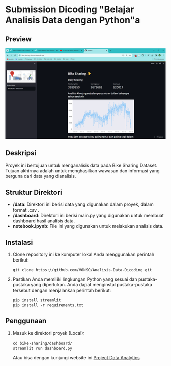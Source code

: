 # Submission Dicoding "Belajar Analisis Data dengan Python"a

## Preview
![Bike Sharing Dashboard Streamlit Preview](https://github.com/V0NSO/Analisis-Data-Dicoding/blob/main/1.png)

## Deskripsi

Proyek ini bertujuan untuk menganalisis data pada Bike Sharing Dataset. Tujuan akhirnya adalah untuk menghasilkan wawasan dan informasi yang berguna dari data yang dianalisis.

## Struktur Direktori

- **/data**: Direktori ini berisi data yang digunakan dalam proyek, dalam format .csv .
- **/dashboard**: Direktori ini berisi main.py yang digunakan untuk membuat dashboard hasil analisis data.
- **notebook.ipynb**: File ini yang digunakan untuk melakukan analisis data.

## Instalasi

1. Clone repository ini ke komputer lokal Anda menggunakan perintah berikut:

   ```shell
   git clone https://github.com/V0NSO/Analisis-Data-Dicoding.git
   ```

2. Pastikan Anda memiliki lingkungan Python yang sesuai dan pustaka-pustaka yang diperlukan. Anda dapat menginstal pustaka-pustaka tersebut dengan menjalankan perintah berikut:

    ```shell
    pip install streamlit
    pip install -r requirements.txt
    ```

## Penggunaan
1. Masuk ke direktori proyek (Local):

    ```shell
    cd bike-sharing/dashboard/
    streamlit run dashboard.py
    ```
    Atau bisa dengan kunjungi website ini [Project Data Analytics](https://bike-sharing-alvonso.streamlit.app/)


